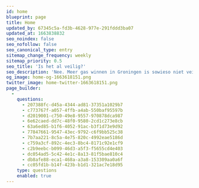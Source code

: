 ```yaml
---
id: home
blueprint: page
title: Home
updated_by: 67345c5a-fd3b-4628-977e-291fddd3ba07
updated_at: 1663838832
seo_noindex: false
seo_nofollow: false
seo_canonical_type: entry
sitemap_change_frequency: weekly
sitemap_priority: 0.5
seo_title: 'Is het al veilig?'
seo_description: 'Nee. Meer gas winnen in Groningen is sowieso niet veilig tot en met 2028. Dit zegt het huidige versterkingsplan, dat gebaseerd is op afbouw.'
og_image: home-og-1663618151.png
twitter_image: home-twitter-1663618151.png
page_builder:
  -
    questions:
      - 207388fc-d45a-4344-ad81-37351a1029b7
      - c773767f-a057-4ffb-a4ab-550baf95597b
      - d2019001-c750-49e8-9557-970878dca987
      - 6e62caed-dd7c-48f0-9580-2cd1c273e8cb
      - 63a6ed85-b1f6-4052-91ac-b3f1d73e9d92
      - 77847661-9547-43ec-9792-c6f9bb525c38
      - 7b7aa221-8c5a-4e75-820c-4992eae5186d
      - c759a3cf-892c-4ec3-8bc4-8171c92e1cf9
      - c2b9eebc-b099-46d3-a5f3-f5655cd4e403
      - dc054ad5-5c42-4e1c-8a13-81f5bae810c4
      - db8afe88-eca1-468a-a3a8-153309aa0a6f
      - cc05fd1b-b14f-423b-b1d1-321ac7e18d95
    type: questions
    enabled: true
---
```

